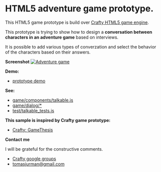 # HTML5 adventure game prototype.

This HTML5 game prototype is build over [Crafty HTML5 game engine](http://craftyjs.com/ "Crafty HTML5 game engine").

This prototype is trying to show how to design a **conversation between characters in an adventure game** based on interviews.

It is possible to add various types of converzation and select the behavior of the characters based on their answers.

**Screenshot**
[![Adventure game](https://raw.github.com/Kibo/HTML5AdventureGamePrototype/master/WebContent/assets/img/adventureScreenshot.png)](http://kibo.github.com/HTML5AdventureGamePrototype/)


**Demo:**
- [prototype demo](http://kibo.github.com/HTML5AdventureGamePrototype/)

**See:**
- [game/components/talkable.js](https://github.com/Kibo/HTML5AdventureGamePrototype/blob/master/WebContent/game/components/talkable.js "talkable component")
- [game/dialog/*](https://github.com/Kibo/HTML5AdventureGamePrototype/tree/master/WebContent/game/dialogs "dialogs")
- [test/talkable_tests.js](https://github.com/Kibo/HTML5AdventureGamePrototype/blob/master/WebContent/test/talkable_tests.js "talkable_tests")

**This sample is inspired by Crafty game prototype:**
- [Crafty: GameThesis](https://github.com/paxell/GameThesis "Crafty adventure prototype")

**Contact me**

I will be grateful for the constructive comments.
- [Crafty google groups](https://groups.google.com/forum/#!msg/craftyjs/AIsnKKwQ2ow/s3AfR1n-yZUJ "Crafty google groups")
- tomasjurman@gmail.com






